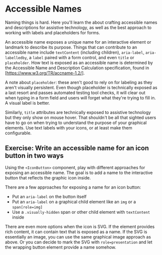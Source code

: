 # Accessible Names

Naming things is hard. Here you'll learn the about crafting accessible names and descriptions for assistive technology, as well as the best approach to working with labels and placeholders for forms.

An accessible name exposes a unique name for an interactive element or landmark to describe its purpose. Things that can contribute to an accessible name include `textContent` (including children), `aria-label`, `aria-labelledby`, a `label` paired with a form control, and even `title` or 
`placeholder`. How text is exposed as an accessible name is determined by the Accessible Name
and Description Calculation specification, found in [https://www.w3.org/TR/accname-1.2/].

A note about `placeholder`: these aren't good to rely on for labeling as they aren't
visually persistent. Even though placeholder is technically exposed as a last resort and passes
automated testing tool checks, it will clear out when typing in a form field and users will forget
what they're trying to fill in. A visual label is better.

Similarly, `title` attributes are technically exposed to assistive technology but they only show
on mouse hover. That shouldn't be all that sighted users have to go on when trying to understand the
purpose of your graphical elements. Use text labels with your icons, or at least make them configurable.

## Exercise: Write an accessible name for an icon button in two ways

Using the `<IconButton>` component, play with different approaches for exposing an accessible name.
The goal is to add a name to the interactive button that reflects the graphic icon inside.

There are a few approaches for exposing a name for an icon button:

- Put an `aria-label` on the button itself
- Put an `aria-label` on a graphical child element like an `img` or a `span[role=img]`
- Use a `.visually-hidden` span or other child element with `textContent` inside

There are even more options when the icon is SVG. If the element provides rich content, it can
contain text that is exposed as a name. If the SVG is essentially an image, you can use the same
graphical image approach as above. Or you can decide to mark the SVG with `role=presentation` and
let the wrapping button element provide a name somehow.

